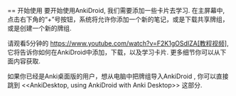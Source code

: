 == 开始使用
要开始使用AnkiDroid, 我们需要添加一些卡片去学习. 在主屏幕中, 点击右下角的“+”号按钮，系统将允许你添加一个新的笔记，或是下载共享牌组，或是创建一个新的牌组.

请观看5分钟的 https://www.youtube.com/watch?v=F2K1gOSdIZA[教程视频], 它将告诉你如何在AnkiDroid中添加，下载，以及学习卡片. 更多细节你可以从下面内容获取.

如果你已经是Anki桌面版的用户，想从电脑中把牌组导入AnkiDroid , 
你可以直接跳到 <<AnkiDesktop, using AnkiDroid with Anki Desktop>> 这部分.
